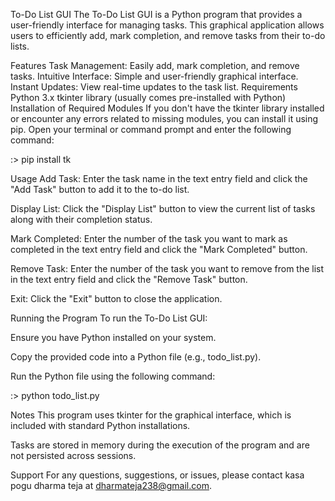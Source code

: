 To-Do List GUI
The To-Do List GUI is a Python program that provides a user-friendly interface for managing tasks. This graphical application allows users to efficiently add, mark completion, and remove tasks from their to-do lists.

Features
Task Management: Easily add, mark completion, and remove tasks.
Intuitive Interface: Simple and user-friendly graphical interface.
Instant Updates: View real-time updates to the task list.
Requirements
Python 3.x
tkinter library (usually comes pre-installed with Python)
Installation of Required Modules
If you don't have the tkinter library installed or encounter any errors related to missing modules, you can install it using pip. Open your terminal or command prompt and enter the following command:

:> pip install tk

Usage
Add Task: Enter the task name in the text entry field and click the "Add Task" button to add it to the to-do list.

Display List: Click the "Display List" button to view the current list of tasks along with their completion status.

Mark Completed: Enter the number of the task you want to mark as completed in the text entry field and click the "Mark Completed" button.

Remove Task: Enter the number of the task you want to remove from the list in the text entry field and click the "Remove Task" button.

Exit: Click the "Exit" button to close the application.

Running the Program
To run the To-Do List GUI:

Ensure you have Python installed on your system.

Copy the provided code into a Python file (e.g., todo_list.py).

Run the Python file using the following command:

:> python todo_list.py

Notes
This program uses tkinter for the graphical interface, which is included with standard Python installations.

Tasks are stored in memory during the execution of the program and are not persisted across sessions.

Support
For any questions, suggestions, or issues, please contact kasa pogu dharma teja at dharmateja238@gmail.com.
